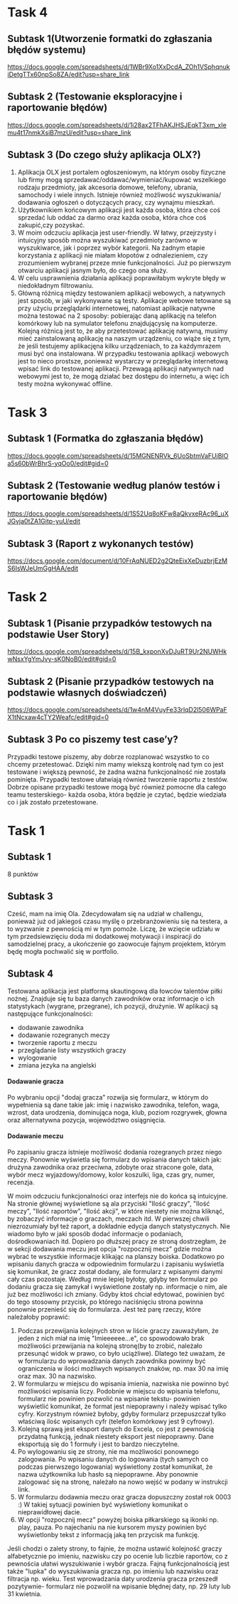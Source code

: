 # Task 4

## Subtask 1(Utworzenie formatki do zgłaszania błędów systemu)

https://docs.google.com/spreadsheets/d/1WBr9Xo1XxDcdA_ZOh1VSphqnukiDetgTTx60npSo8ZA/edit?usp=share_link

## Subtask 2 (Testowanie eksploracyjne i raportowanie błędów)

https://docs.google.com/spreadsheets/d/1i28ax2TFhAKJHSJEqkT3xm_xIemu4t17nmkXsiB7mzU/edit?usp=share_link

## Subtask 3 (Do czego służy aplikacja OLX?)

1. Aplikacja OLX jest portalem ogłoszeniowym, na którym osoby fizyczne lub firmy mogą sprzedawać/oddawać/wymieniać/kupować wszelkiego rodzaju przedmioty, jak akcesoria domowe, telefony, ubrania, samochody i wiele innych. Istnieje również możliwość wyszukiwania/ dodawania ogłoszeń o dotyczących pracy, czy wynajmu mieszkań. 
2. Użytkownikiem końcowym aplikacji jest każda osoba, która chce coś sprzedać lub oddać za darmo oraz każda osoba, która chce coś zakupić,czy pozyskać.
3. W moim odczuciu aplikacja jest user-friendly. W łatwy, przejrzysty i intuicyjny sposób można wyszukiwać przedmioty zarówno w wyszukiwarce, jak i poprzez wybór kategorii. Na żadnym etapie korzystania z aplikacji nie miałam kłopotów z odnalezieniem, czy zrozumieniem wybranej przeze mnie funkcjonalności. Już po pierwszym otwarciu aplikacji jasnym było, do czego ona służy.
4. W celu usprawnienia działania aplikacji poprawiłabym wykryte błędy w niedokładnym filtrowaniu.
5. Główną różnicą między testowaniem aplikacji webowych, a natywnych jest sposób, w jaki wykonywane są testy. Aplikacje webowe tetowane są przy użyciu przeglądarki internetowej, natomiast aplikacje natywne można testować na 2 sposoby: pobierając daną aplikację na telefon komórkowy lub na symulator telefonu znajdującysię na komputerze. Kolejną różnicą jest to, że aby przetestować aplikację natywną, musimy mieć zainstalowaną aplikację na naszym urządzeniu, co wiąże się z tym, że jeśli testujemy aplikacjęna kilku urządzeniach, to za każdymrazem musi być ona instalowana. W przypadku testowania aplikacji webowych jest to nieco prostsze, ponieważ wystarczy w przeglądarkę internetową wpisać link do testowanej aplikacji. Przewagą aplikacji natywnych nad webowymi jest to, że mogą działać bez dostępu do internetu, a więc ich testy można wykonywać offline.

# Task 3

## Subtask 1 (Formatka do zgłaszania błędów)

https://docs.google.com/spreadsheets/d/15MGNENRVk_6UoSbtmVaFUjBIOa5s60bWrBhrS-yqOo0/edit#gid=0

## Subtask 2 (Testowanie według planów testów i raportowanie błędów)

https://docs.google.com/spreadsheets/d/1S52Uq8oKFw8aQkvxeRAc96_uXJGvja0tZA1Gitp-yuU/edit

## Subtask 3 (Raport z wykonanych testów)

https://docs.google.com/document/d/10FrAqNUED2g2QteEixXeDuzbrjEzMS6IsWJeUmGgHAA/edit

# Task 2
## Subtask 1 (Pisanie przypadków testowych na podstawie User Story)

https://docs.google.com/spreadsheets/d/15B_kxponXvDJuRT9Ur2NUWHkwNsxYgYmJvy-sK0NoB0/edit#gid=0

## Subtask 2 (Pisanie przypadków testowych na podstawie własnych doświadczeń)

https://docs.google.com/spreadsheets/d/1w4nM4VuyFe33rlqD2l506WPaFX1tNcxaw4cTY2Weafc/edit#gid=0

## Subtask 3 Po co piszemy test case’y?

Przypadki testowe piszemy, aby dobrze rozplanować wszystko to co chcemy przetestować. Dzięki nim mamy wiekszą kontrolę nad tym co jest testowane i większą pewność, że żadna ważna funkcjonalność nie została pominięta. Przypadki testowe ułatwiają również tworzenie raportu z testów. Dobrze opisane przypadki testowe mogą być również pomocne dla całego teamu testerskiego- każda osoba, która będzie je czytać, będzie wiedziała co i jak zostało przetestowane.

# Task 1

## Subtask 1

8 punktów

## Subtask 3

Cześć, mam na imię Ola. Zdecydowałam się na udział w challengu, ponieważ już od jakiegoś czasu myślę o przebranżowieniu się na testera, a to wyzwanie z pewnością mi w tym pomoże. Liczę, że wzięcie udziału w tym przedsiewzięciu doda mi dodatkowej motywacji i inspiracji do samodzielnej pracy, a ukończenie go zaowocuje fajnym projektem, którym będę mogła pochwalić się w portfolio. 

## Subtask 4

Testowana aplikacja jest platformą skautingową dla łowców talentów piłki nożnej. Znajduje się tu baza danych zawodników oraz informacje o ich statystykach (wygrane, przegrane), ich pozycji, drużynie. 
W aplikacji są następujące funkcjonalności:
- dodawanie zawodnika 
- dodawanie rozegranych meczy 
- tworzenie raportu z meczu 
- przeglądanie listy wszystkich graczy
- wylogowanie
- zmiana jezyka na angielski

#### Dodawanie gracza

Po wybraniu opcji "dodaj gracza" rozwija się formularz, w którym do wypełnienia są dane takie jak: imię i nazwisko zawodnika, telefon, waga, wzrost, data urodzenia, dominująca noga, klub, poziom rozgrywek, głowna oraz alternatywna pozycja, województwo osiągnięcia. 

#### Dodawanie meczu

Po zapisaniu gracza istnieje możliwość dodania rozegranych przez niego meczy. Ponownie wyświetla się formularz do wpisania danych takich jak: drużyna zawodnika oraz przeciwna, zdobyte oraz stracone gole, data, wybór mecz wyjazdowy/domowy, kolor koszulki, liga, czas gry, numer, recenzja. 


W moim odczuciu funkcjonalności oraz interfejs nie do końca są intuicyjne. Na stronie głównej wyświetlone są ala przyciski "Ilość graczy", "Ilość meczy", "Ilość raportów", "Ilość akcji", w które niestety nie można kliknąć, by zobaczyć informacje o graczach, meczach itd. 
W pierwszej chwili niezrozumiały był też raport, a dokładnie edycja danych statystycznych. Nie wiadomo było w jaki sposób dodać informacje o podaniach, dośrodkowaniach itd. Dopiero po dłuższej pracy ze stroną dostrzegłam, że w sekcji dodawania meczu jest opcja "rozpocznij mecz" gdzie można wybrać te wszystkie informacje klikając na planszy boiska. 
Dodatkowo po wpisaniu danych gracza w odpowiednim formularzu i zapisaniu wyświetla się komunikat, że gracz został dodany, ale formularz z wpisanymi danymi cały czas pozostaje. Według mnie lepiej byłoby, gdyby ten formularz po dodaniu gracza się zamykał i wyświetlone zostały np. informacje o nim, ale już bez możliwości ich zmiany. Gdyby ktoś chciał edytować, powinien być do tego stosowny przycisk, po którego naciśnięciu strona powinna ponownie przenieść się do formularza. 
Jest też parę rzeczy, które należałoby poprawić:
1) Podczas przewijania kolejnych stron w liście graczy zauważyłam, że jeden z nich miał na imię "Imieeeeee...e", co spowodowało brak możliwości przewijania na kolejną stronę(by to zrobić, należało przesunąć widok w prawo, co było uciążliwe). Dlatego też uważam, że w formularzu do wprowadzania danych zaowdnika powinny być ograniczenia w ilości możliwych wpisanych znaków, np. max 30 na imię oraz max. 30 na nazwisko. 
2) W formularzu w miejscu do wpisania imienia, nazwiska nie powinno być możliwości wpisania liczy. Podobnie w miejscu do wpisania telefonu, formularz nie powinien pozwolić na wpisanie tekstu- powinien wyświetlić komunikat, że format jest niepoprawny i należy wpisać tylko cyfry. Korzystnym również byłoby, gdyby formularz przepuszczał tylko właściwą ilośc wpisanych cyfr (telefon komórkowy jest 9 cyfrowy).
3) Kolejną sprawą jest eksport danych do Excela, co jest z pewnością przydatną funkcją, jednak niestety eksport jest niepoprawny. Dane eksportują się do 1 formuły i jest to bardzo nieczytelne.
4) Po wylogowaniu się ze strony, nie ma możliwości ponownego zalogowania. Po wpisaniu danych do logowania (tych samych co podczas pierwszego logowania) wyświetlony został komunikat, że nazwa użytkownika lub hasło są niepoprawne. Aby ponownie zalogować się na stronę, należało na nowo wejść w podany w instrukcji link. 
5) W formularzu dodawnia meczu oraz gracza dopuszczny został rok 0003 :) W takiej sytuacji powinien być wyświetlony komunikat o nieprawidłowej dacie. 
6) W opcji "rozpocznij mecz" powyżej boiska piłkarskiego są ikonki np. play, pauza. Po najechaniu na nie kursorem myszy powinien być wyświetlonby tekst z informacją jaką ten przycisk ma funkcję.

Jeśli chodzi o zalety strony, to fajnie, że można ustawić kolejność graczy alfabetycznie po imieniu, nazwisku czy po ocenie lub liczbie raportów, co z pewnościa ułatwi wyszukiwanie i wybór gracza. Fajną funkcjonalnością jest także "lupka" do wyszukiwania gracza np. po imieniu lub nazwisku oraz filtracja np. wieku. Test wprowadzania daty urodzenia gracza przeszedł pozytywnie- formularz nie pozwolił na wpisanie błędnej daty, np. 29 luty lub 31 kwietnia.
